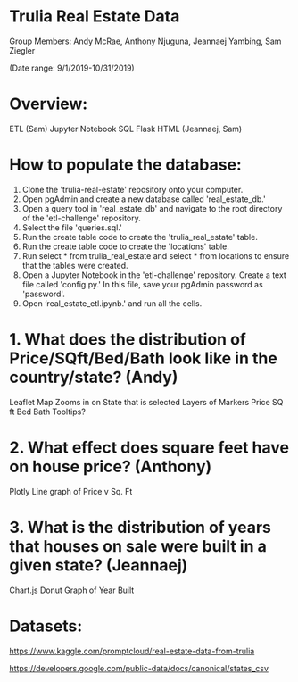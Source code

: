 # Trulia Real Estate Data
Group Members: Andy McRae, Anthony Njuguna, Jeannaej Yambing, Sam Ziegler

(Date range: 9/1/2019-10/31/2019)

# Overview:
ETL (Sam)
Jupyter Notebook
SQL
Flask 
HTML (Jeannaej, Sam)

# How to populate the database:
1.	Clone the 'trulia-real-estate' repository onto your computer.
2.	Open pgAdmin and create a new database called 'real_estate_db.'
3.	Open a query tool in 'real_estate_db' and navigate to the root directory of the 'etl-challenge' repository.
4.	Select the file 'queries.sql.'
5.	Run the create table code to create the 'trulia_real_estate' table. 
6.	Run the create table code to create the 'locations' table.
7.	Run select * from trulia_real_estate and select * from locations to ensure that the tables were created.
8.	Open a Jupyter Notebook in the 'etl-challenge' repository. Create a text file called 'config.py.' In this file, save your pgAdmin password as 'password'.
9.	Open ‘real_estate_etl.ipynb.' and run all the cells. 


# 1. What does the distribution of Price/SQft/Bed/Bath look like in the country/state? (Andy)
Leaflet Map 
Zooms in on State that is selected
Layers of Markers
Price
SQ ft
Bed
Bath
Tooltips?

# 2. What effect does square feet have on house price? (Anthony)
Plotly 
Line graph of Price v Sq. Ft

# 3. What is the distribution of years that houses on sale were built in a given state? (Jeannaej)
Chart.js 
Donut Graph of Year Built 

# Datasets: 
https://www.kaggle.com/promptcloud/real-estate-data-from-trulia 

https://developers.google.com/public-data/docs/canonical/states_csv

